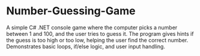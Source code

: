 # Number-Guessing-Game
A simple C# .NET console game where the computer picks a number between 1 and 100, and the user tries to guess it. The program gives hints if the guess is too high or too low, helping the user find the correct number. Demonstrates basic loops, if/else logic, and user input handling.
